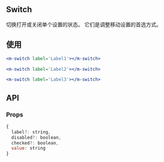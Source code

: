 ## Switch

切换打开或关闭单个设置的状态。 它们是调整移动设置的首选方式。

## 使用

```jsx
<m-switch label='Label1'></m-switch>

<m-switch label='Label2'></m-switch>

<m-switch label='Label3'></m-switch>
```

## API

### Props

```jsx
{
  label?: string,
  disabled?: boolean,
  checked?: boolean,
  value: string
}
```